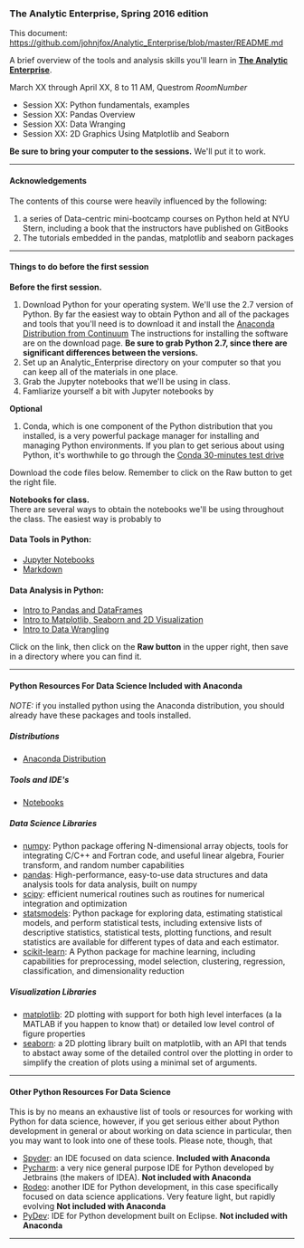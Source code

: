 ### The Analytic Enterprise, Spring 2016 edition  

This document:  https://github.com/johnjfox/Analytic_Enterprise/blob/master/README.md

A brief overview of the tools and analysis skills you'll learn in **[The Analytic Enterprise](https://github.com/johnjfox/Analytic_Enterprise)**.  

March XX through April XX, 8 to 11 AM, Questrom *RoomNumber*
* Session XX: Python fundamentals, examples    
* Session XX: Pandas Overview
* Session XX: Data Wranging
* Session XX: 2D Graphics Using Matplotlib and Seaborn

**Be sure to bring your computer to the sessions.**  We'll put it to work.  

---
#### Acknowledgements

The contents of this course were heavily influenced by the following:

1. a series of Data-centric mini-bootcamp courses on Python held at NYU Stern, including a book that the instructors have published on GitBooks
2. The tutorials embedded in the pandas, matplotlib and seaborn packages

---
#### Things to do before the first session

**Before the first session.** 

1. Download Python for your operating system. We'll use the 2.7 version of Python. By far the easiest way to obtain Python and all of the packages and tools that you'll need is to download it and install the [Anaconda Distribution from Continuum][anaconda]  The instructions for installing the software are on the download page. **Be sure to grab Python 2.7, since there are significant differences between the versions.** 
2. Set up an Analytic_Enterprise directory on your computer so that you can keep all of the materials in one place. 
3. Grab the Jupyter notebooks that we'll be using in class.
4. Famliarize yourself a bit with Jupyter notebooks by 

**Optional**
1. Conda, which is one component of the Python distribution that you installed, is a very powerful package manager for installing and managing Python environments. If you plan to get serious about using Python, it's worthwhile to go through the [Conda 30-minutes test drive](http://conda.pydata.org/docs/test-drive.html)

Download the code files below.  Remember to click on the Raw button to get the right file.

**Notebooks for class.**  
There are several ways to obtain the notebooks we'll be using throughout the class. The easiest way is probably to 
#### Data Tools in Python:
* [Jupyter Notebooks](http://nbviewer.jupyter.org/github/johnjfox/Analytic_Enterprise/blob/master/notebooks/Jupyter_Notebooks.ipynb) 
* [Markdown](http://nbviewer.jupyter.org/github/johnjfox/Analytic_Enterprise/blob/master/notebooks/Markdown_Essentials.ipynb) 

#### Data Analysis in Python:
* [Intro to Pandas and DataFrames](http://nbviewer.jupyter.org/github/johnjfox/Analytic_Enterprise/blob/master/notebooks/Pandas_Overview.ipynb) 
* [Intro to Matplotlib, Seaborn and 2D Visualization](http://nbviewer.jupyter.org/github/johnjfox/Analytic_Enterprise/blob/master/notebooks/Matplotlib_Overview.ipynb) 
* [Intro to Data Wrangling](http://nbviewer.jupyter.org/github/johnjfox/Analytic_Enterprise/blob/master/notebooks/Pandas_Overview.ipynb) 

Click on the link, then click on the **Raw button** in the upper right, then save in a directory where you can find it.    

---
#### Python Resources For Data Science Included with Anaconda
*NOTE:* if you installed python using the Anaconda distribution, you should already have these packages and tools installed. 

##### Distributions
* [Anaconda Distribution][anaconda]

##### Tools and IDE's
* [Notebooks][jupyter]


##### Data Science Libraries
* [numpy][numpy]: Python package offering N-dimensional array objects, tools for integrating C/C++ and Fortran code, and useful linear algebra, Fourier transform, and random number capabilities
* [pandas][pandas]: High-performance, easy-to-use data structures and data analysis tools for data analysis, built on numpy
* [scipy][scipy]: efficient numerical routines such as routines for numerical integration and optimization
* [statsmodels][statsmodels]: Python package for exploring data, estimating statistical models, and perform statistical tests, including extensive lists of descriptive statistics, statistical tests, plotting functions, and result statistics are available for different types of data and each estimator.
* [scikit-learn][scikit-learn]: A Python package for machine learning, including capabilities for preprocessing, model selection, clustering, regression, classification, and dimensionality reduction

##### Visualization Libraries
* [matplotlib][matplotlib]: 2D plotting with support for both high level interfaces (a la MATLAB if you happen to know that) or detailed low level control of figure properties
* [seaborn][seaborn]: a 2D plotting library built on matplotlib, with an API that tends to abstact away some of the detailed control over the plotting in order to simplify the creation of plots using a minimal set of arguments.

---

#### Other Python Resources For Data Science 
This is by no means an exhaustive list of tools or resources for working with Python for data science, however, if you get serious either about Python development in general or about working on data science in particular, then you may want to look into one of these tools. Please note, though, that 

* [Spyder][spyder]: an IDE focused on data science. **Included with Anaconda**
* [Pycharm][pycharm]: a very nice general purpose IDE for Python developed by Jetbrains (the makers of IDEA). **Not included with Anaconda**
* [Rodeo][rodeo]: another IDE for Python development, in this case specifically focused on data science applications. Very feature light, but rapidly evolving **Not included with Anaconda**
* [PyDev][pydev]: IDE for Python development built on Eclipse. **Not included with Anaconda**

---
[anaconda]: https://www.continuum.io/downloads
[jupyter]: http://nbviewer.jupyter.org
[numpy]: http://www.numpy.org
[pandas]: http://pandas.pydata.org
[scipy]: http://scipy.org/scipylib/index.html
[statsmodels]: http://statsmodels.sourceforge.net
[scikit-learn]: http://scikit-learn.org/stable/
[matplotlib]: http://matplotlib.org
[seaborn]: http://stanford.edu/~mwaskom/software/seaborn/

[rodeo]: https://www.yhat.com/products/rodeo
[spyder]: https://pythonhosted.org/spyder/
[pycharm]: https://www.jetbrains.com/pycharm/
[pydev]: http://www.pydev.org
